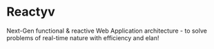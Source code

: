 # Reactyv

Next-Gen functional & reactive Web Application architecture - to solve problems of real-time nature with efficiency and elan!
